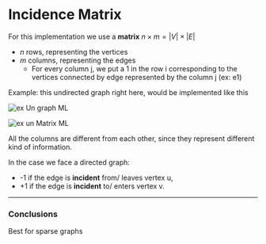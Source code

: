 # Incidence Matrix
For this implementation we use a **matrix** $n \times m = |V| \times |E|$ 
* $n$ rows, representing the vertices
* $m$ columns, representing the edges
  * For every column j, we put a 1 in the row i corresponding to the vertices
  connected by edge represented by the column j (ex: e1)

Example: this undirected graph right here, would be implemented like this

![ex Un graph ML](https://github.com/PayThePizzo/DataStrutucures-Algorithms/blob/main/Resources/exUngraphIM.png?raw=TRUE)

![ex un Matrix ML](https://github.com/PayThePizzo/DataStrutucures-Algorithms/blob/main/Resources/exUnmatrixIM.png?raw=TRUE)

All the columns are different from each other, since they represent different kind of 
information.

In the case we face a directed graph:
* -1 if the edge is **incident** from/ leaves vertex u, 
* +1 if the edge is **incident** to/ enters vertex v.

---

### Conclusions
Best for sparse graphs